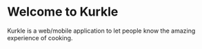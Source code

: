# Welcome to Kurkle

Kurkle is a web/mobile application to let people know the amazing experience of cooking.